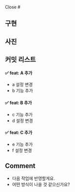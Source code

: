 Close #

## 구현



## 사진



## 커밋 리스트

#### ✅ feat: A 추가

- a 설정 변경
- b 기능 추가

#### ✅ feat: B 추가

- c 기능 추가
- d 설정 변경

#### ✅ feat: C 추가

- e 기능 추가
- f 설정 변경

## Comment
- 다음 작업에 반영할게요.
- 어떤 방식이 나을 것 같으신가요?

